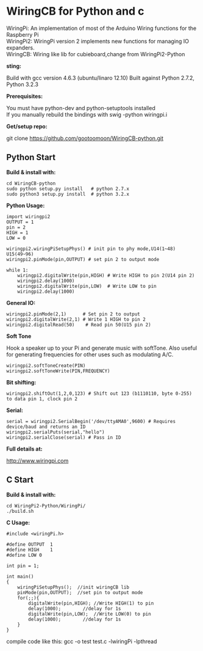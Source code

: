 **WiringCB for Python and c**
======================================

WiringPi: An implementation of most of the Arduino Wiring
	functions for the Raspberry Pi<br />
WiringPi2: WiringPi version 2 implements new functions for managing IO expanders.<br/>
WiringCB: Wiring like lib for cubieboard,change from  WiringPi2-Python<br/>

**sting:**

Build with gcc version 4.6.3 (ubuntu/linaro 12.10)
Built against Python 2.7.2, Python 3.2.3

**Prerequisites:**


You must have python-dev and python-setuptools installed <br/>
If you manually rebuild the bindings with swig -python wiringpi.i

**Get/setup repo:**


git clone https://github.com/gootoomoon/WiringCB-python.git

Python Start
-----------------------------

**Build & install with:**


	cd WiringCB-python
	sudo python setup.py install   # python 2.7.x
	sudo python3 setup.py install  # python 3.2.x

**Python Usage:**

	import wiringpi2
	OUTPUT = 1
	pin = 2
	HIGH = 1 
	LOW = 0	
		
	wiringpi2.wiringPiSetupPhys() # init pin to phy mode,U14(1~48) U15(49~96)
	wiringpi2.pinMode(pin,OUTPUT) # set pin 2 to output mode

	while 1:
		wiringpi2.digitalWrite(pin,HIGH) # Write HIGH to pin 2(U14 pin 2)
		wiringpi2.delay(1000)
		wiringpi2.digitalWrite(pin,LOW)  # Write LOW to pin
		wiringpi2.delay(1000)
		
**General IO:**

	wiringpi2.pinMode(2,1)      # Set pin 2 to output
	wiringpi2.digitalWrite(2,1) # Write 1 HIGH to pin 2
	wiringpi2.digitalRead(50)    # Read pin 50(U15 pin 2)

**Soft Tone**

Hook a speaker up to your Pi and generate music with softTone. Also useful for generating frequencies for other uses such as modulating A/C.

	wiringpi2.softToneCreate(PIN)
	wiringpi2.softToneWrite(PIN,FREQUENCY)

**Bit shifting:**

	wiringpi2.shiftOut(1,2,0,123) # Shift out 123 (b1110110, byte 0-255) to data pin 1, clock pin 2

**Serial:**

	serial = wiringpi2.SerialBegin('/dev/ttyAMA0',9600) # Requires device/baud and returns an ID
	wiringpi2.serialPuts(serial,"hello")
	wiringpi2.serialClose(serial) # Pass in ID

**Full details at:**

http://www.wiringpi.com




C Start
------------------------------

**Build & install with:**

	cd WiringPi2-Python/WiringPi/
	./build.sh
	
**C Usage:**

	#include <wiringPi.h>
	
	#define OUTPUT 	1
	#define HIGH 	1
	#define LOW	0
	
	int pin = 1;
	
	int main()
	{
		wiringPiSetupPhys();  //init wiringCB lib
		pinMode(pin,OUTPUT);  //set pin to output mode
		for(;;){
			digitalWrite(pin,HIGH); //Write HIGH(1) to pin 
			delay(1000);		//delay for 1s
			digitalWrite(pin,LOW);	//Write LOW(0) to pin
			delay(1000);		//delay for 1s
		}
	}


compile code like this: gcc -o test test.c -lwiringPi -lpthread


